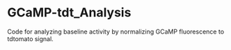 # GCaMP-tdt_Analysis
Code for analyzing baseline activity by normalizing GCaMP fluorescence to tdtomato signal.

